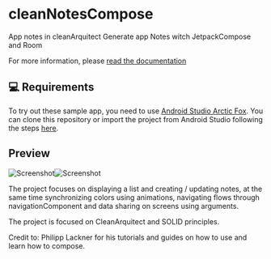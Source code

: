 # cleanNotesCompose
App notes in cleanArquitect
Generate app Notes witch JetpackCompose and Room

For more information, please [read the documentation](https://developer.android.com/jetpack/compose)

💻 Requirements
------------
To try out these sample app, you need to use [Android Studio Arctic Fox](https://developer.android.com/studio).
You can clone this repository or import the
project from Android Studio following the steps
[here](https://developer.android.com/jetpack/compose/setup#sample).

Preview
-----------
![Screenshot](screenshots/login.png)![Screenshot](screenshots/register.png)



The project focuses on displaying a list and creating / updating notes, at the same time synchronizing colors using animations, navigating flows through navigationComponent and data sharing on screens using arguments.

The project is focused on CleanArquitect and SOLID principles.

Credit to: Philipp Lackner for his tutorials and guides on how to use and learn how to compose.
